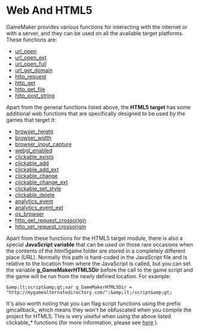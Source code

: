 # Web And HTML5

GameMaker provides various functions for interacting with the internet
or with a server, and they can be used on all the available target
platforms. These functions are:

-   [url_open](url_open)
-   [url_open_ext](url_open_ext)
-   [url_open_full](url_open_full)
-   [url_get_domain](url_get_domain)
-   [http_request](../Asynchronous_Functions/HTTP/http_request)
-   [http_get](../Asynchronous_Functions/HTTP/http_get)
-   [http_get_file](../Asynchronous_Functions/HTTP/http_get_file)
-   [http_post_string](../Asynchronous_Functions/HTTP/http_post_string)

Apart from the general functions listed above, the **HTML5 target** has
some additional web functions that are specifically designed to be used
by the games that target it:

-   [browser_height](browser_height)
-   [browser_width](browser_width)
-   [browser_input_capture](browser_input_capture)
-   [webgl_enabled](webgl_enabled)
-   [clickable_exists](clickable_exists)
-   [clickable_add](clickable_add)
-   [clickable_add_ext](clickable_add_ext)
-   [clickable_change](clickable_change)
-   [clickable_change_ext](clickable_change_ext)
-   [clickable_set_style](clickable_set_style)
-   [clickable_delete](clickable_delete)
-   [analytics_event](analytics_event)
-   [analytics_event_ext](analytics_event_ext)
-   [os_browser](../OS_And_Compiler/os_browser)
-   [http_get_request_crossorigin](../Asynchronous_Functions/HTTP/http_get_request_crossorigin)
-   [http_set_request_crossorigin](../Asynchronous_Functions/HTTP/http_set_request_crossorigin)

Apart from these functions for the HTML5 target module, there is also a
special **JavaScript variable** that can be used on those rare occasions
when the contents of the html5game folder are stored in a completely
different place (URL). Normally this path is hard-coded in the
JavaScript file and is relative to the location from where the
JavaScript is called, but you can set the variable
**g_GameMakerHTML5Dir** before the call to the game script and the game
will be run from the newly defined location. For example:

``` gml
&amp;lt;script&amp;gt;var g_GameMakerHTML5Dir = "http://mygamealternatedirectory.com/";&amp;lt;/script&amp;gt;
```

It's also worth noting that you can flag script functions using the
prefix gmcallback\_ which means they won't be obfuscated when you
compile the project for HTML5. This is very uiseful when using the above
listed clickable\_\* functions (for more information, please see
[here](../../GML_Overview/Script_Functions) ).
